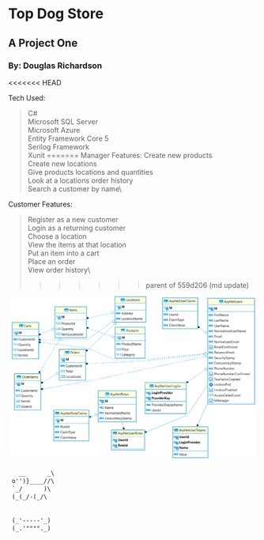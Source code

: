 # Top Dog Store
## A Project One
### By: Douglas Richardson

<<<<<<< HEAD

Tech Used:
> C# \
> Microsoft SQL Server \
> Microsoft Azure \
> Entity Framework Core 5 \
> Serilog Framework \
> Xunit 
=======
Manager Features:
> Create new products \
> Create new locations\
> Give products locations and quantities\
> Look at a locations order history\
> Search a customer by name\

Customer Features:
> Register as a new customer\
> Login as a returning customer\
> Choose a location\
> View the items at that location\
> Put an item into a cart\
> Place an order\
> View order history\
>>>>>>> parent of 559d206 (md update)

![My ER Diagram](/erDiagram.png)

       __      _\
     o'')}____//\
     `_/      )\
     (_(_/-(_/\


     (_'-----'_)
     (_.'""""._)